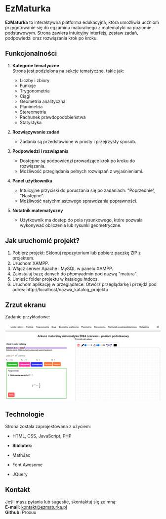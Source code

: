 
# EzMaturka

**EzMaturka** to interaktywna platforma edukacyjna, która umożliwia uczniom przygotowanie się do egzaminu maturalnego z matematyki na poziomie podstawowym. Strona zawiera intuicyjny interfejs, zestaw zadań, podpowiedzi oraz rozwiązania krok po kroku.

<h2>Funkcjonalności</h2>

1. **Kategorie tematyczne**  
   Strona jest podzielona na sekcje tematyczne, takie jak:  
   - Liczby i zbiory  
   - Funkcje  
   - Trygonometria  
   - Ciągi  
   - Geometria analityczna  
   - Planimetria  
   - Stereometria  
   - Rachunek prawdopodobieństwa  
   - Statystyka  

2. **Rozwiązywanie zadań**  
   - Zadania są przedstawione w prosty i przejrzysty sposób.  

3. **Podpowiedzi i rozwiązania**  
   - Dostępne są podpowiedzi prowadzące krok po kroku do rozwiązania.  
   - Możliwość przeglądania pełnych rozwiązań z wyjaśnieniami. 

4. **Panel użytkownika**  
   - Intuicyjne przyciski do poruszania się po zadaniach: "Poprzednie", "Następne".  
   - Możliwość natychmiastowego sprawdzania poprawności.

5. **Notatnik matematyczny**  
   - Użytkownik ma dostęp do pola rysunkowego, które pozwala wykonywać obliczenia lub rysunki geometryczne.  

<h2>Jak uruchomić projekt?</h2>

1. Pobierz projekt: Sklonuj repozytorium lub pobierz paczkę ZIP z projektem.
2. Uruchom XAMPP.
3. Włącz serwer Apache i MySQL w panelu XAMPP.
4. Zainstaluj bazę danych do phpmyadmin pod nazwą "matura".
5. Umieść folder projektu w katalogu htdocs.
3. Uruchom aplikację w przeglądarce: Otwórz przeglądarkę i przejdź pod adres: http://localhost/nazwa_katalog_projektu

<h2>Zrzut ekranu</h2>

Zadanie przykładowe:  

![Przykładowy widok strony z zadaniem](image.png)

<h2>Technologie</h2>

Strona została zaprojektowana z użyciem:  
- HTML, CSS, JavaScript, PHP

- **Bibliotek:**  
- MathJax
- Font Awesome
- JQuery

<h2>Kontakt</h2>

Jeśli masz pytania lub sugestie, skontaktuj się ze mną:  
**E-mail:** kontakt@ezmaturka.pl  
**Github:** Proxuu  
